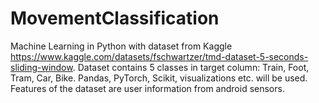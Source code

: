 # MovementClassification
Machine Learning in Python with dataset from Kaggle https://www.kaggle.com/datasets/fschwartzer/tmd-dataset-5-seconds-sliding-window. Dataset contains 5 classes in target column: Train, Foot, Tram, Car, Bike. Pandas, PyTorch, Scikit, visualizations etc. will be used. Features of the dataset are user information from android sensors.
